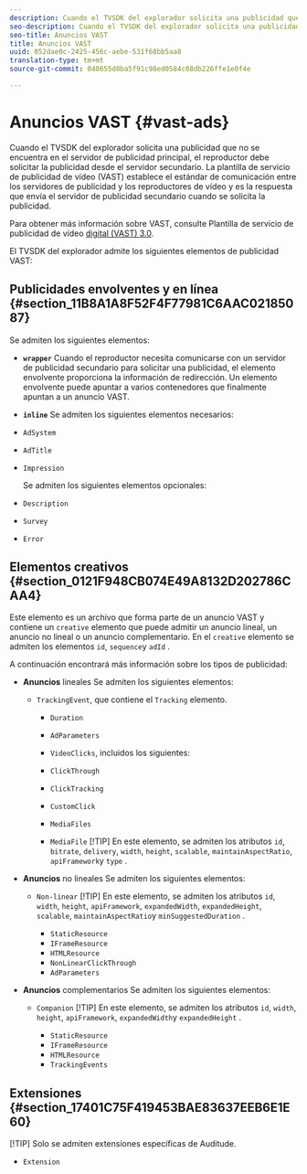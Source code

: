 ```yaml
---
description: Cuando el TVSDK del explorador solicita una publicidad que no se encuentra en el servidor de publicidad principal, el reproductor debe solicitar la publicidad desde el servidor secundario. La plantilla de servicio de publicidad de vídeo (VAST) establece el estándar de comunicación entre los servidores de publicidad y los reproductores de vídeo y es la respuesta que envía el servidor de publicidad secundario cuando se solicita la publicidad.
seo-description: Cuando el TVSDK del explorador solicita una publicidad que no se encuentra en el servidor de publicidad principal, el reproductor debe solicitar la publicidad desde el servidor secundario. La plantilla de servicio de publicidad de vídeo (VAST) establece el estándar de comunicación entre los servidores de publicidad y los reproductores de vídeo y es la respuesta que envía el servidor de publicidad secundario cuando se solicita la publicidad.
seo-title: Anuncios VAST
title: Anuncios VAST
uuid: 052dae0c-2425-456c-aebe-531f68bb5aa8
translation-type: tm+mt
source-git-commit: 040655d8ba5f91c98ed0584c08db226ffe1e0f4e

---
```



# Anuncios VAST {#vast-ads}

Cuando el TVSDK del explorador solicita una publicidad que no se encuentra en el servidor de publicidad principal, el reproductor debe solicitar la publicidad desde el servidor secundario. La plantilla de servicio de publicidad de vídeo (VAST) establece el estándar de comunicación entre los servidores de publicidad y los reproductores de vídeo y es la respuesta que envía el servidor de publicidad secundario cuando se solicita la publicidad.

Para obtener más información sobre VAST, consulte Plantilla de servicio de publicidad de vídeo [digital (VAST) 3.0](https://www.iab.com/wp-content/uploads/2015/06/VASTv3_0.pdf).

El TVSDK del explorador admite los siguientes elementos de publicidad VAST:

## Publicidades envolventes y en línea {#section_11B8A1A8F52F4F77981C6AAC02185087}

Se admiten los siguientes elementos:

* **`wrapper`** Cuando el reproductor necesita comunicarse con un servidor de publicidad secundario para solicitar una publicidad, el elemento envolvente proporciona la información de redirección. Un elemento envolvente puede apuntar a varios contenedores que finalmente apuntan a un anuncio VAST.

* **`inline`** Se admiten los siguientes elementos necesarios:

* `AdSystem`
* `AdTitle`
* `Impression`

   Se admiten los siguientes elementos opcionales:

* `Description`
* `Survey`
* `Error`

## Elementos creativos {#section_0121F948CB074E49A8132D202786CAA4}

Este elemento es un archivo que forma parte de un anuncio VAST y contiene un `creative` elemento que puede admitir un anuncio lineal, un anuncio no lineal o un anuncio complementario. En el `creative` elemento se admiten los elementos `id`, `sequence`y `adId` .

A continuación encontrará más información sobre los tipos de publicidad:

* **Anuncios** lineales Se admiten los siguientes elementos:

   * `TrackingEvent`, que contiene el `Tracking` elemento.
      * `Duration`
      * `AdParameters`
      * `VideoClicks`, incluidos los siguientes:

      * `ClickThrough`
      * `ClickTracking`
      * `CustomClick`

      * `MediaFiles`

      * `MediaFile`
         [!TIP]
En este elemento, se admiten los atributos `id`, `bitrate`, `delivery`, `width`, `height`, `scalable`, `maintainAspectRatio`, `apiFramework`y `type` .

* **Anuncios** no lineales Se admiten los siguientes elementos:

   * `Non-linear`
      [!TIP]
En este elemento, se admiten los atributos `id`, `width`, `height`, `apiFramework`, `expandedWidth`, `expandedHeight`, `scalable`, `maintainAspectRatio`y `minSuggestedDuration` .

      * `StaticResource`
      * `IFrameResource`
      * `HTMLResource`
      * `NonLinearClickThrough`
      * `AdParameters`

* **Anuncios** complementarios Se admiten los siguientes elementos:

   * `Companion`
      [!TIP]
En este elemento, se admiten los atributos `id`, `width`, `height`, `apiFramework`, `expandedWidth`y `expandedHeight` .

      * `StaticResource`
      * `IFrameResource`
      * `HTMLResource`
      * `TrackingEvents`

## Extensiones {#section_17401C75F419453BAE83637EEB6E1E60}

[!TIP]
Solo se admiten extensiones específicas de Auditude.

* `Extension`
